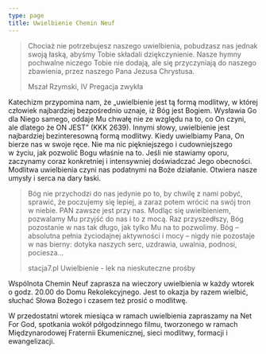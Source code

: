 ```yaml
---
type: page
title: Uwielbienie Chemin Neuf
---
```


> Chociaż nie potrzebujesz naszego uwielbienia, pobudzasz nas jednak swoją łaską, abyśmy Tobie składali dziękczynienie. Nasze hymny pochwalne niczego Tobie nie dodają, ale się przyczyniają do naszego zbawienia, przez naszego Pana Jezusa Chrystusa.
>
> Mszał Rzymski, IV Pregacja zwykła

Katechizm przypomina nam, że „uwielbienie jest tą formą modlitwy, w której człowiek najbardziej bezpośrednio uznaje, iż Bóg jest Bogiem. Wysławia Go dla Niego samego, oddaje Mu chwałę nie ze względu na to, co On czyni, ale dlatego że ON JEST” (KKK 2639). Innymi słowy, uwielbienie jest najbardziej bezinteresowną formą modlitwy. Kiedy uwielbiamy Pana, On bierze nas w swoje ręce. Nie ma nic piękniejszego i cudowniejszego w życiu, jak pozwolić Bogu właśnie na to. Jeśli nie stawiamy oporu, zaczynamy coraz konkretniej i intensywniej doświadczać Jego obecności. Modlitwa uwielbienia czyni nas podatnymi na Boże działanie. Otwiera nasze umysły i serca na dary łaski.

> Bóg nie przychodzi do nas jedynie po to, by chwilę z nami pobyć, sprawić, że poczujemy się lepiej, a zaraz potem wrócić na swój tron w niebie. PAN zawsze jest przy nas. Modląc się uwielbieniem, pozwalamy Mu przyjść do nas i to z mocą. Raz przyszedłszy, Bóg pozostanie w nas tak długo, jak tylko Mu na to pozwolimy. Bóg – absolutna pełnia życiodajnej aktywności i mocy – nigdy nie pozostaje w nas bierny: dotyka naszych serc, uzdrawia, uwalnia, podnosi, pociesza…
>
> stacja7.pl Uwielbienie - lek na nieskuteczne prośby

Wspólnota Chemin Neuf zaprasza na wieczory uwielbienia w każdy wtorek o godz. 20.00 do Domu Rekolekcyjnego. Jest to okazja by razem wielbić, słuchać Słowa Bożego i czasem też prosić o modlitwę.

W przedostatni wtorek miesiąca w ramach uwielbienia zapraszamy na Net For God, spotkania wokół półgodzinnego filmu, tworzonego w ramach Międzynarodowej Fraternii Ekumenicznej, sieci modlitwy, formacji i ewangelizacji.
